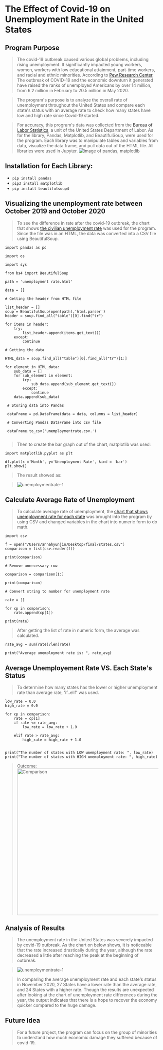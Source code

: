 # The Effect of Covid-19 on Unemployment Rate in the United States

## Program Purpose
> The covid-19 outbreak caused various global problems, including rising unemployment. It significantly impacted young workers, women, workers with low educational attainment, part-time workers, and racial and ethnic minorities.
According to [Pew Research Center](https://www.pewresearch.org/fact-tank/2020/06/11/unemployment-rose-higher-in-three-months-of-covid-19-than-it-did-in-two-years-of-the-great-recession/#:~:text=Unemployment%20rose%20higher%20in%20three,years%20of%20the%20Great%20Recession&text=The%20COVID%2D19%20outbreak%20and,20.5%20million%20in%20May%202020),
The outbreak of COVID-19 and the economic downturn it generated have raised the ranks of unemployed Americans by over 14 million, from 6.2 million in February to 20.5 million in May 2020. 

>The program's purpose is to analyze the overall rate of unemployment throughout the United States and compare each state's status 
with an average rate to check how many states have low and high rate since Covid-19 started.

> For accuracy, this program's data was collected from the [Bureau of Labor Statistics](https://www.bls.gov/home.htm), a unit of the United States Department of Labor.
> As for the library, Pandas, Matplotlib, and BeautifulSoup, were used for the program. Each library was to manipulate tables and variables from data,
visualize the data frame, and pull data out of the HTML file. All libraries were used in Jupyter. 
> ![image of pandas, matplotlib](https://pythonforundergradengineers.com/posts/matplotlib/images/four_logos.png)

## Installation for Each Library:
* `pip install pandas`
* `pip3 install matplotlib`
* `pip install beautifulsoup4`

## Visualizing the unemployment rate between October 2019 and October 2020 
> To see the difference in rate after the covid-19 outbreak, the chart that shows [the civilian unemployment rate](https://www.bls.gov/opub/ted/2020/unemployment-rate-falls-to-6-point-9-percent-in-october-2020.htm#:~:text=The%20unemployment%20rate%20decreased%20by,February%20rate%20of%203.5%20percent.) was used for the program.
Since the file was in an HTML, the data was converted into a CSV file using BeautifulSoup.

```
import pandas as pd

import os

import sys

from bs4 import BeautifulSoup

path = 'unemployment rate.html'

data = []

# Getting the header from HTML file

list_header = [] 
soup = BeautifulSoup(open(path),'html.parser') 
header = soup.find_all("table")[0].find("tr") 

for items in header: 
    try: 
        list_header.append(items.get_text()) 
    except: 
        continue
        
# Getting the data

HTML_data = soup.find_all("table")[0].find_all("tr")[1:]

for element in HTML_data: 
    sub_data = [] 
    for sub_element in element: 
        try: 
            sub_data.append(sub_element.get_text()) 
        except: 
            continue
    data.append(sub_data)
    
 # Storing data into Pandas
 
 dataFrame = pd.DataFrame(data = data, columns = list_header)
 
 # Converting Pandas DataFrame into csv file
 
 dataFrame.to_csv('unemploymentrate.csv.') 
 
 ```
> Then to create the bar graph out of the chart, matplotlib was used:
 
 ```
 import matplotlib.pyplot as plt
 
 df.plot(x ='Month', y='Unemployment Rate', kind = 'bar')
 plt.show()
 
 ```
> The result showed as:
 
> ![unemploymentrate-1](https://user-images.githubusercontent.com/40219635/102843161-9eba3d80-43d6-11eb-9414-f3d6e6342ee1.png)

## Calculate Average Rate of Unemployment
> To calculate average rate of unemployment, the [chart that shows unemployment rate for each state](https://www.bls.gov/web/laus/laumstrk.htm) was brought into
the program by using CSV and changed variables in the chart into numeric form to do math.
```
import csv

f = open("/Users/annahyunjin/Desktop/final/states.csv")
comparison = list(csv.reader(f))

print(comparison)

# Remove unnecessary row

comparison = comparison[1:]

print(comparison)

# Convert string to number for unemployment rate

rate = []

for cp in comparison:
    rate.append(cp[1])
    
print(rate)
```
> After getting the list of rate in numeric form, the average was calculated.
```
rate_avg = sum(rate)/len(rate)

print("Average unemployment rate is: ", rate_avg)
```
## Average Unemployement Rate VS. Each State's Status
> To determine how many states has the lower or higher unemployment rate than average rate, 'if..elif' was used.
```
low_rate = 0.0
high_rate = 0.0

for cp in comparison:
    rate = cp[1]
    if rate <= rate_avg:
        low_rate = low_rate + 1.0
        
    elif rate > rate_avg:
        high_rate = high_rate + 1.0
        

print("The number of states with LOW unemployment rate: ", low_rate)
print("The number of states with HIGH unemployment rate: ", high_rate)
```
> Outcome:
> <img width="481" alt="Comparison" src="https://user-images.githubusercontent.com/40219635/102845772-45eda380-43dc-11eb-95c8-6d11555cc7fe.png">

## Analysis of Results
> The unemployment rate in the United States was severely impacted by covid-19 outbreak. As the chart on below shows, it is noticeable that 
the rate increased drastically during the year, although the rate decreased a little after reaching the peak at the beginning of outbreak. 

> ![unemploymentrate-1](https://user-images.githubusercontent.com/40219635/102843161-9eba3d80-43d6-11eb-9414-f3d6e6342ee1.png)

> In comparing the average unemployment rate and each state's status in November 2020, 27 States have a lower rate than the average rate, and 24 States with a higher rate.
Though the results are unexpected after looking at the chart of unemployment rate differences during the year, the output indicates that there is a hope to recover the economy quicker compared to
the huge damage. 

## Future Idea
> For a future project, the program can focus on the group of minorities to understand how much economic damage they suffered because of covid-19.
